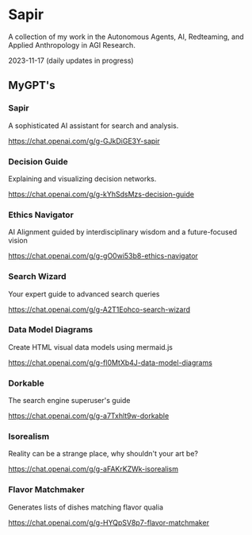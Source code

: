 # Sapir
A collection of my work in the Autonomous Agents, AI, Redteaming, and Applied Anthropology in AGI Research.

2023-11-17 (daily updates in progress)

## MyGPT's

### Sapir
A sophisticated AI assistant for search and analysis.

https://chat.openai.com/g/g-GJkDiGE3Y-sapir

### Decision Guide
Explaining and visualizing decision networks.

https://chat.openai.com/g/g-kYhSdsMzs-decision-guide

### Ethics Navigator
AI Alignment guided by interdisciplinary wisdom and a future-focused vision

https://chat.openai.com/g/g-gO0wi53b8-ethics-navigator

### Search Wizard
Your expert guide to advanced search queries

https://chat.openai.com/g/g-A2T1Eohco-search-wizard

### Data Model Diagrams
Create HTML visual data models using mermaid.js

https://chat.openai.com/g/g-fl0MtXb4J-data-model-diagrams

### Dorkable
The search engine superuser's guide

https://chat.openai.com/g/g-a7Txhlt9w-dorkable

### Isorealism
Reality can be a strange place, why shouldn't your art be?

https://chat.openai.com/g/g-aFAKrKZWk-isorealism

### Flavor Matchmaker
Generates lists of dishes matching flavor qualia

https://chat.openai.com/g/g-HYQpSV8p7-flavor-matchmaker
